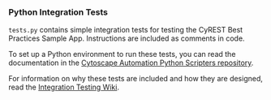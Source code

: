 ### Python Integration Tests

```tests.py``` contains simple integration tests for testing the CyREST Best Practices Sample App. Instructions are included as comments in code.

To set up a Python environment to run these tests, you can read the documentation in the [Cytoscape Automation Python Scripters repository](https://github.com/cytoscape/cytoscape-automation/tree/master/for-scripters/Python#installation).

For information on why these tests are included and how they are designed, read the [Integration Testing Wiki](https://github.com/cytoscape/cytoscape-automation/wiki/App-Developers:-Integration-Testing).
